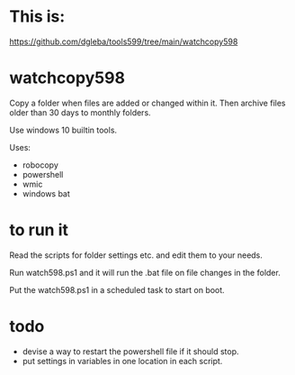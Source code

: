 # This is:

https://github.com/dgleba/tools599/tree/main/watchcopy598


# watchcopy598

Copy a folder when files are added or changed within it. 
Then archive files older than 30 days to monthly folders.



Use windows 10 builtin tools.

Uses:
 - robocopy
 - powershell
 - wmic
 - windows bat
 
 
# to run it
 
Read the scripts for folder settings etc. and edit them to your needs.
 
Run watch598.ps1 and it will run the .bat file on file changes in the folder.

Put the watch598.ps1 in a scheduled task to start on boot.


# todo

 - devise a way to restart the powershell file if it should stop.
 - put settings in variables in one location in each script.
 
